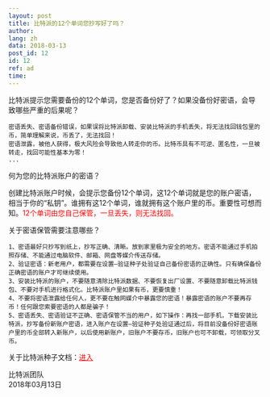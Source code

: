 ```yaml
---
layout: post
title: 比特派的12个单词您抄写好了吗？
author: 
lang: zh
data: 2018-03-13
post_id: 12
id: 12
ref: ad
time: 
---
```


比特派提示您需要备份的12个单词，您是否备份好了？如果没备份好密语，会导致哪些严重的后果呢？
```
密语丢失、密语备份错误，如果误将比特派卸载、安装比特派的手机丢失，将无法找回钱包里的币，简单理解来说，币丢了，无法找回！
密语泄露，被他人获得，极大风险会导致他人转走你的币。比特币具有不可逆、匿名性，一旦被转走，找回可能性基本为零！
...
```

何为您的比特派账户的密语？

创建比特派账户时候，会提示您备份12个单词，这12个单词就是您的账户密语，相当于你的“私钥”。谁拥有这12个单词，谁就拥有这个账户里的币。重要性可想而知。<span style="color:red">12个单词由您自己保管，一旦丢失，则无法找回。</span>


关于密语保管需要注意哪些？
```
1、密语最好只抄写到纸上，抄写正确、清晰。放到家里极为安全的地方。密语不能通过手机拍照存储、不能通过电脑软件、邮箱、网盘等媒介传送存储。
2、验证密语：新老用户，都需要在设置—验证种子处验证自己备份密语的正确性。只有确保备份正确密语的账户才可继续使用。
3、安装比特派的账户，不要随意清除比特派数据、不要恢复出厂设置、不要随意卸载比特派钱包、不要对手机进行格式化。比特派账户里如果有币，更要慎重！
4、不要将密语泄露给任何人，更不要在触网媒介中暴露您的密语！暴露密语的账户不要再存币！任何跟您索要密语的人都是骗子！
5、密语丢失、密语验证不正确、密语保管不当的用户，如下操作：再找一部手机，下载安装比特派，抄写备份新账户密语，进入账户在设置—验证种子处验证通过后，将目前没备份好密语账户里的币全部转入新账户，以后使用新账户，旧账户不要存币，旧账户也可不卸载，可领取分叉币。
```

关于比特派种子文档：<a href="http://docs.bitpie.com/zh_CN/latest/RegisterAndRecover/index.html" target="_balnk" style="color:red;text-decoration:underline">进入</a>




比特派团队<br/>
2018年03月13日
